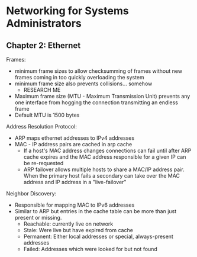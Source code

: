 # Networking for Systems Administrators

## Chapter 2: Ethernet

Frames:
- minimum frame sizes to allow checksumming of frames without new frames coming in too quickly overloading the system
- minimum frame size also prevents collisions... somehow
    - RESEARCH ME
- Maximum frame size (MTU - Maximum Transmission Unit) prevents any one interface from hogging the connection transmitting an endless frame
- Default MTU is 1500 bytes

Address Resolution Protocol:
- ARP maps ethernet addresses to IPv4 addresses
- MAC - IP address pairs are cached in arp cache
    - If a host's MAC address changes connections can fail until after ARP cache expires and the MAC address responsible for a given IP can be re-requested
    - ARP failover allows multiple hosts to share a MAC/IP address pair. When the primary host fails a secondary can take over the MAC address and IP address in a "live-failover"

Neighbor Discovery:
- Responsible for mapping MAC to IPv6 addresses
- Similar to ARP but entries in the cache table can be more than just present or missing. 
    - Reachable: currently live on network
    - Stale: Were live but have expired from cache
    - Permanent: Either local addresses or special, always-present addresses
    - Failed: Addresses which were looked for but not found